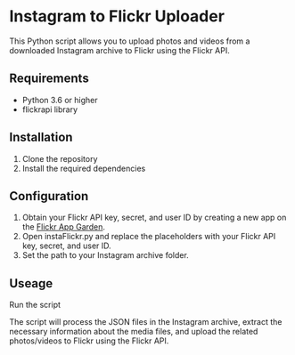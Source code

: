 # Instagram to Flickr Uploader
This Python script allows you to upload photos and videos from a downloaded Instagram archive to Flickr using the Flickr API.

## Requirements
- Python 3.6 or higher
- flickrapi library
## Installation
1. Clone the repository
2. Install the required dependencies
## Configuration 
1. Obtain your Flickr API key, secret, and user ID by creating a new app on the [Flickr App Garden](https://www.flickr.com/services/apps/create/).
2. Open instaFlickr.py and replace the placeholders with your Flickr API key, secret, and user ID.
3. Set the path to your Instagram archive folder.
## Useage 

Run the script

The script will process the JSON files in the Instagram archive, extract the necessary information about the media files, and upload the related photos/videos to Flickr using the Flickr API.
